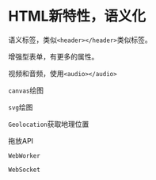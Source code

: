 # HTML新特性，语义化

语义标签，类似`<header></header>`类似标签。

增强型表单，有更多的属性。

视频和音频，使用`<audio></audio>`

`canvas`绘图

`svg`绘图

`Geolocation`获取地理位置

拖放API

`WebWorker`

`WebSocket`



